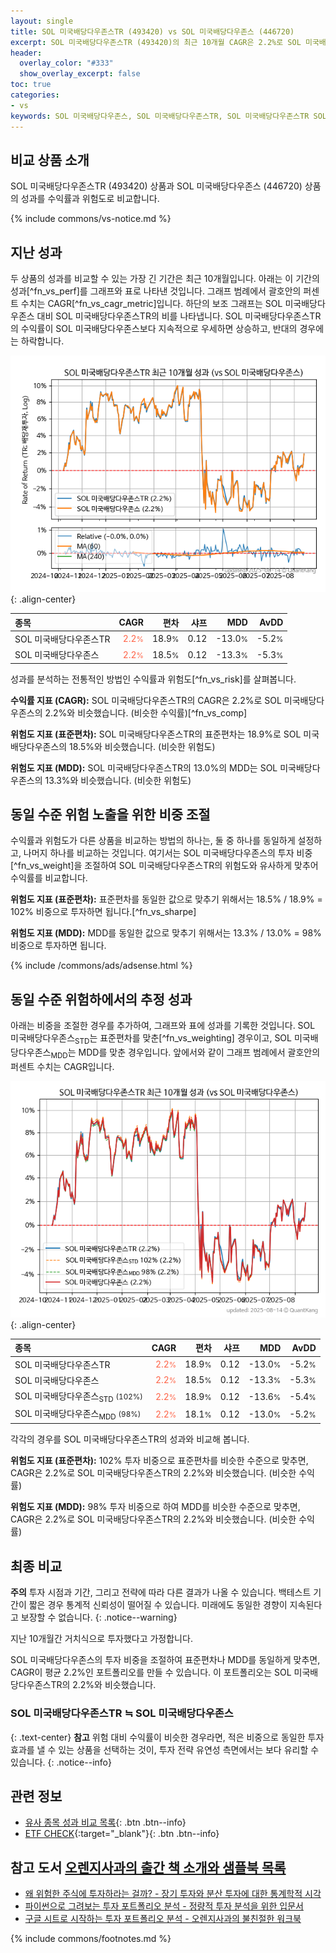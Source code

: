 ```yaml
---
layout: single
title: SOL 미국배당다우존스TR (493420) vs SOL 미국배당다우존스 (446720)
excerpt: SOL 미국배당다우존스TR (493420)의 최근 10개월 CAGR은 2.2%로 SOL 미국배당다우존스 (446720)의 2.2%와 비슷했습니다.
header:
  overlay_color: "#333"
  show_overlay_excerpt: false
toc: true
categories:
- vs
keywords: SOL 미국배당다우존스, SOL 미국배당다우존스TR, SOL 미국배당다우존스TR SOL 미국배당다우존스 비교, 493420, 446720, 493420 493420 비교
---
```


## 비교 상품 소개


SOL 미국배당다우존스TR (493420) 상품과 SOL 미국배당다우존스 (446720) 상품의 성과를 수익률과 위험도로 비교합니다.





{% include commons/vs-notice.md %}

## 지난 성과

두 상품의 성과를 비교할 수 있는 가장 긴 기간은 최근 10개월입니다. 아래는 이 기간의 성과[^fn_vs_perf]를 그래프와 표로 나타낸 것입니다.
그래프 범례에서 괄호안의 퍼센트 수치는 CAGR[^fn_vs_cagr_metric]입니다.
하단의 보조 그래프는 SOL 미국배당다우존스 대비 SOL 미국배당다우존스TR의 비를 나타냅니다.
SOL 미국배당다우존스TR의 수익률이 SOL 미국배당다우존스보다 지속적으로 우세하면 상승하고, 반대의 경우에는 하락합니다.

![SOL 미국배당다우존스TR](/vs/images/493420-vs-446720_dual.png){: .align-center}

| **종목** | **CAGR** | **편차** | **샤프** | **MDD** | **AvDD** |
| :------------ | ------: | -----------: | -------: | ------: | -------: |
| SOL 미국배당다우존스TR | <span style="color: tomato">2.2<small>%</small></span> | 18.9<small>%</small> | 0.12 | -13.0<small>%</small> | -5.2<small>%</small> |
| SOL 미국배당다우존스 | <span style="color: tomato">2.2<small>%</small></span> | 18.5<small>%</small> | 0.12 | -13.3<small>%</small> | -5.3<small>%</small> |

<!-- more -->


성과를 분석하는 전통적인 방법인 수익률과 위험도[^fn_vs_risk]를 살펴봅니다.

**수익률 지표 (CAGR):** SOL 미국배당다우존스TR의 CAGR은 2.2%로 SOL 미국배당다우존스의 2.2%와 비슷했습니다. (비슷한 수익률)[^fn_vs_comp]

**위험도 지표 (표준편차):** SOL 미국배당다우존스TR의 표준편차는 18.9%로 SOL 미국배당다우존스의 18.5%와 비슷했습니다. (비슷한 위험도)

**위험도 지표 (MDD):** SOL 미국배당다우존스TR의 13.0%의 MDD는 SOL 미국배당다우존스의 13.3%와 비슷했습니다. (비슷한 위험도)



## 동일 수준 위험 노출을 위한 비중 조절

수익률과 위험도가 다른 상품을 비교하는 방법의 하나는, 둘 중 하나를 동일하게 설정하고, 나머지 하나를 비교하는 것입니다.
여기서는 SOL 미국배당다우존스의 투자 비중[^fn_vs_weight]을 조절하여 SOL 미국배당다우존스TR의 위험도와 유사하게 맞추어 수익률를 비교합니다.

**위험도 지표 (표준편차):** 표준편차를 동일한 값으로 맞추기 위해서는 18.5% / 18.9% = 102% 비중으로 투자하면 됩니다.[^fn_vs_sharpe]

**위험도 지표 (MDD):** MDD를 동일한 값으로 맞추기 위해서는 13.3% / 13.0% = 98% 비중으로 투자하면 됩니다.


{% include /commons/ads/adsense.html %}



## 동일 수준 위험하에서의 추정 성과

아래는 비중을 조절한 경우를 추가하여, 그래프와 표에 성과를 기록한 것입니다.
SOL 미국배당다우존스<sub>STD</sub>는 표준편차를 맞춘[^fn_vs_weighting] 경우이고, SOL 미국배당다우존스<sub>MDD</sub>는 MDD를 맞춘 경우입니다.
앞에서와 같이 그래프 범례에서 괄호안의 퍼센트 수치는 CAGR입니다.


![SOL 미국배당다우존스TR](/vs/images/493420-vs-446720.png){: .align-center}



| **종목** | **CAGR** | **편차** | **샤프** | **MDD** | **AvDD** |
| :------------ | ------: | -----------: | -------: | ------: | -------: |
| SOL 미국배당다우존스TR | <span style="color: tomato">2.2<small>%</small></span> | 18.9<small>%</small> | 0.12 | -13.0<small>%</small> | -5.2<small>%</small> |
| SOL 미국배당다우존스 | <span style="color: tomato">2.2<small>%</small></span> | 18.5<small>%</small> | 0.12 | -13.3<small>%</small> | -5.3<small>%</small> |
| SOL 미국배당다우존스<sub>STD</sub> <small>(102%)</small> | <span style="color: tomato">2.2<small>%</small></span> | 18.9<small>%</small> | 0.12 | -13.6<small>%</small> | -5.4<small>%</small> |
| SOL 미국배당다우존스<sub>MDD</sub> <small>(98%)</small> | <span style="color: tomato">2.2<small>%</small></span> | 18.1<small>%</small> | 0.12 | -13.0<small>%</small> | -5.2<small>%</small> |



각각의 경우를 SOL 미국배당다우존스TR의 성과와 비교해 봅니다.

**위험도 지표 (표준편차):** 102% 투자 비중으로 표준편차를 비슷한 수준으로 맞추면, CAGR은 2.2%로 SOL 미국배당다우존스TR의 2.2%와 비슷했습니다. (비슷한 수익률)

**위험도 지표 (MDD):** 98% 투자 비중으로 하여 MDD를 비슷한 수준으로 맞추면, CAGR은 2.2%로 SOL 미국배당다우존스TR의 2.2%와 비슷했습니다. (비슷한 수익률)




## 최종 비교

**주의** 투자 시점과 기간, 그리고 전략에 따라 다른 결과가 나올 수 있습니다. 백테스트 기간이 짧은 경우 통계적 신뢰성이 떨어질 수 있습니다. 미래에도 동일한 경향이 지속된다고 보장할 수 없습니다.
{: .notice--warning}

지난 10개월간 거치식으로 투자했다고 가정합니다.

SOL 미국배당다우존스의 투자 비중을 조절하여 표준편차나 MDD를 동일하게 맞추면, CAGR이 평균 2.2%인 포트폴리오를 만들 수 있습니다.
이 포트폴리오는 SOL 미국배당다우존스TR의 2.2%와 비슷했습니다.

### SOL 미국배당다우존스TR ≒ SOL 미국배당다우존스
{: .text-center}
**참고** 위험 대비 수익률이 비슷한 경우라면, 적은 비중으로 동일한 투자 효과를 낼 수 있는 상품을 선택하는 것이, 투자 전략 유연성 측면에서는 보다 유리할 수 있습니다.
{: .notice--info}


## 관련 정보

- [유사 종목 성과 비교 목록](/vs/){: .btn .btn--info}
- [ETF CHECK](https://www.etfcheck.co.kr/mobile/etpitem/446720/compare?compCode%5B%5D=493420){:target="_blank"}{: .btn .btn--info}


## 참고 도서 [오렌지사과의 출간 책 소개와 샘플북 목록](https://kongdori.tistory.com/691)

- [왜 위험한 주식에 투자하라는 걸까? - 장기 투자와 분산 투자에 대한 통계학적 시각](https://kongdori.tistory.com/421)
- [파이썬으로 그려보는 투자 포트폴리오 분석  - 정량적 투자 분석을 위한 입문서](https://kongdori.tistory.com/643)
- [구글 시트로 시작하는 투자 포트폴리오 분석 - 오렌지사과의 불친절한 워크북](https://kongdori.tistory.com/449)

{% include commons/footnotes.md %}